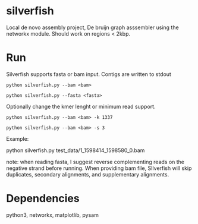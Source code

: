 # silverfish
Local de novo assembly project, De bruijn graph asssembler using the networkx module. Should work on regions < 2kbp.

# Run
Silverfish supports fasta or bam input. Contigs are written to stdout 

	python silverfish.py --bam <bam>

	python silverfish.py --fasta <fasta>

Optionally change the kmer lenght or minimum read support.

	python silverfish.py --bam <bam> -k 1337

	python silverfish.py --bam <bam> -s 3

Example:

python silverfish.py test_data/1_1598414_1598580_0.bam

note: when reading fasta, I suggest reverse complementing reads on the negative strand before running.
When providing bam file, SIlverfish will skip duplicates, secondary alignments, and supplementary alignments. 

# Dependencies

python3, networkx, matplotlib, pysam
